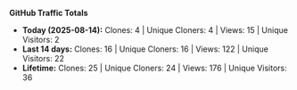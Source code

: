 
**GitHub Traffic Totals**

- **Today (2025-08-14):** Clones: 4 | Unique Cloners: 4 | Views: 15 | Unique Visitors: 2
- **Last 14 days:** Clones: 16 | Unique Cloners: 16 | Views: 122 | Unique Visitors: 22
- **Lifetime:** Clones: 25 | Unique Cloners: 24 | Views: 176 | Unique Visitors: 36
